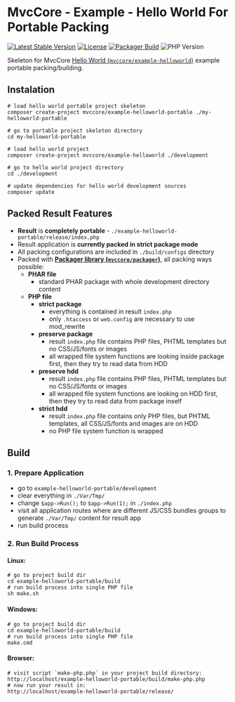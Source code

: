 # MvcCore - Example - Hello World For Portable Packing

[![Latest Stable Version](https://img.shields.io/badge/Stable-v5.0.0-brightgreen.svg?style=plastic)](https://github.com/mvccore/example-helloworld-portable/releases)
[![License](https://img.shields.io/badge/License-BSD%203-brightgreen.svg?style=plastic)](https://mvccore.github.io/docs/mvccore/5.0.0/LICENCE.md)
[![Packager Build](https://img.shields.io/badge/Packager%20Build-passing-brightgreen.svg?style=plastic)](https://github.com/mvccore/packager)
![PHP Version](https://img.shields.io/badge/PHP->=5.4-brightgreen.svg?style=plastic)

Skeleton for MvcCore [Hello World (`mvccore/example-helloworld`)](https://github.com/mvccore/example-helloworld) example portable packing/building.

## Instalation
```shell
# load hello world portable project skeleton
composer create-project mvccore/example-helloworld-portable ./my-helloworld-portable 

# go to portable project skeleton directory
cd my-helloworld-portable

# load hello world project
composer create-project mvccore/example-helloworld ./development

# go to hello world project directory
cd ./development

# update dependencies for hello world development sources
composer update
```

## Packed Result Features

- **Result** is **completely portable** - `./example-helloworld-portable/release/index.php`
- Result application is **currently packed in strict package mode**
- All packing configurations are included in `./build/configs` directory
- Packed with [**Packager library (`mvccore/packager`)**](https://github.com/mvccore/packager), all packing ways possible:
  - **PHAR file**
    - standard PHAR package with whole development directory content
  - **PHP file**
    - **strict package**
      - everything is contained in result `index.php`
      - only `.htaccess` or `web.config` are necessary to use mod_rewrite
    - **preserve package**
      - result `index.php` file contains PHP files, 
        PHTML templates but no CSS/JS/fonts or images
      - all wrapped file system functions are looking inside 
        package first, then they try to read data from HDD
    - **preserve hdd**
      - result `index.php` file contains PHP files, 
        PHTML templates but no CSS/JS/fonts or images
      - all wrapped file system functions are looking on HDD first, 
        then they try to read data from package inself
    - **strict hdd**
      - result `index.php` file contains only PHP files, 
        but PHTML templates, all CSS/JS/fonts and images are on HDD
      - no PHP file system function is wrapped

## Build

### 1. Prepare Application
- go to `example-helloworld-portable/development`
- clear everything in `./Var/Tmp/`
- change `$app->Run();` to `$app->Run(1);` in `./index.php`
- visit all application routes where are different JS/CSS bundles 
  groups to generate `./Var/Tmp/` content for result app
- run build process

### 2. Run Build Process

#### Linux:
```shell
# go to project build dir
cd example-helloworld-portable/build
# run build process into single PHP file
sh make.sh
```

#### Windows:
```shell
# go to project build dir
cd example-helloworld-portable/build
# run build process into single PHP file
make.cmd
```

#### Browser:
```shell
# visit script `make-php.php` in your project build directory:
http://localhost/example-helloworld-portable/build/make-php.php
# now run your result in:
http://localhost/example-helloworld-portable/release/
```
